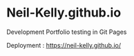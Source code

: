 # Neil-Kelly.github.io
Development Portfolio testing in Git Pages 

Deployment : https://neil-kelly.github.io/ 
